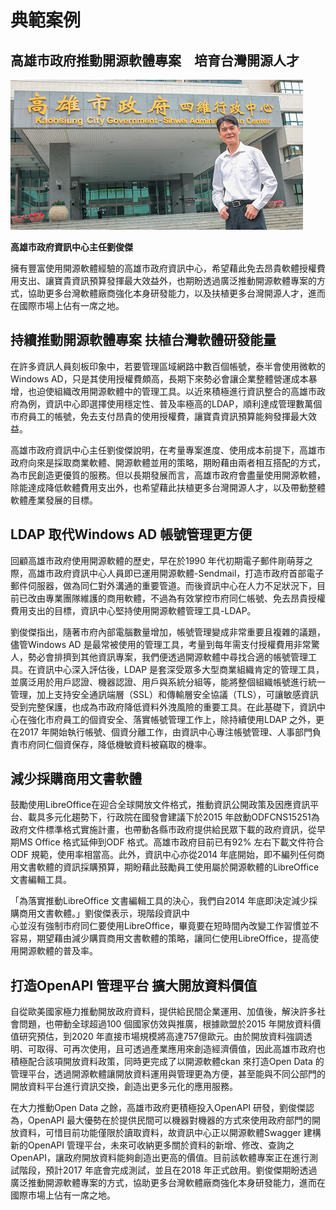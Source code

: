 # 典範案例

## 高雄市政府推動開源軟體專案　培育台灣開源人才

![](/assets/vghtc-8.png)

**高雄市政府資訊中心主任劉俊傑**

擁有豐富使用開源軟體經驗的高雄市政府資訊中心，希望藉此免去昂貴軟體授權費用支出、讓寶貴資訊預算發揮最大效益外，也期盼透過廣泛推動開源軟體專案的方式，協助更多台灣軟體廠商強化本身研發能力，以及扶植更多台灣開源人才，進而在國際市場上佔有一席之地。

## 持續推動開源軟體專案 扶植台灣軟體研發能量

在許多資訊人員刻板印象中，若要管理區域網路中數百個帳號，泰半會使用微軟的Windows AD，只是其使用授權費頗高，長期下來勢必會讓企業整體營運成本暴增，也迫使組織改用開源軟體中的管理工具。以近來積極進行資訊整合的高雄市政府為例，資訊中心即選擇使用穩定性、普及率極高的LDAP，順利達成管理數萬個市府員工的帳號，免去支付昂貴的使用授權費，讓寶貴資訊預算能夠發揮最大效益。

高雄市政府資訊中心主任劉俊傑說明，在考量專案進度、使用成本前提下，高雄市政府向來是採取商業軟體、開源軟體並用的策略，期盼藉由兩者相互搭配的方式，為市民創造更優質的服務。但以長期發展而言，高雄市政府會盡量使用開源軟體，除能達成降低軟體費用支出外，也希望藉此扶植更多台灣開源人才，以及帶動整體軟體產業發展的目標。

## LDAP 取代Windows AD 帳號管理更方便

回顧高雄市政府使用開源軟體的歷史，早在於1990 年代初期電子郵件剛萌芽之際，高雄市政府資訊中心人員即已運用開源軟體-Sendmail，打造市政府首部電子郵件伺服器，做為同仁對外溝通的重要管道。而後資訊中心在人力不足狀況下，目前已改由專業團隊維護的商用軟體，不過為有效掌控市府同仁帳號、免去昂貴授權費用支出的目標，資訊中心堅持使用開源軟體管理工具-LDAP。

劉俊傑指出，隨著市府內部電腦數量增加，帳號管理變成非常重要且複雜的議題，儘管Windows AD 是最常被使用的管理工具，考量到每年需支付授權費用非常驚人，勢必會排擠到其他資訊專案，我們便透過開源軟體中尋找合適的帳號管理工具。在資訊中心深入評估後，LDAP 是套深受眾多大型商業組織肯定的管理工具，並廣泛用於用戶認證、機器認證、用戶與系統分組等，能將整個組織帳號進行統一管理，加上支持安全通訊端層（SSL）和傳輸層安全協議（TLS），可讓敏感資訊受到完整保護，也成為市政府降低資料外洩風險的重要工具。在此基礎下，資訊中心在強化市府員工的個資安全、落實帳號管理工作上，除持續使用LDAP 之外，更在2017 年開始執行帳號、個資分離工作，由資訊中心專注帳號管理、人事部門負責市府同仁個資保存，降低機敏資料被竊取的機率。

## 減少採購商用文書軟體

鼓勵使用LibreOffice在迎合全球開放文件格式，推動資訊公開政策及因應資訊平台、載具多元化趨勢下，行政院在國發會建議下於2015 年啟動ODFCNS15251為政府文件標準格式實施計畫，也帶動各縣市政府提供給民眾下載的政府資訊，從早期MS Office 格式延伸到ODF 格式。高雄市政府目前已有92% 左右下載文件符合ODF 規範，使用率相當高。此外，資訊中心亦從2014 年底開始，即不編列任何商用文書軟體的資訊採購預算，期盼藉此鼓勵員工使用屬於開源軟體的LibreOffice 文書編輯工具。

「為落實推動LibreOffice 文書編輯工具的決心，我們自2014 年底即決定減少採購商用文書軟體。」劉俊傑表示，現階段資訊中  
心並沒有強制市府同仁要使用LibreOffice，畢竟要在短時間內改變工作習慣並不容易，期望藉由減少購買商用文書軟體的策略，讓同仁使用LibreOffice，提高使用開源軟體的普及率。

## 打造OpenAPI 管理平台 擴大開放資料價值

自從歐美國家極力推動開放政府資料，提供給民間企業運用、加值後，解決許多社會問題，也帶動全球超過100 個國家仿效與推廣，根據歐盟於2015 年開放資料價值研究預估，到2020 年直接市場規模將高達757億歐元。由於開放資料強調透明、可取得、可再次使用，且可透過產業應用來創造經濟價值，因此高雄市政府也積極配合該項開放資料政策，同時更完成了以開源軟體ckan 來打造Open Data 的管理平台，透過開源軟體讓開放資料運用與管理更為方便，甚至能與不同公部門的開放資料平台進行資訊交換，創造出更多元化的應用服務。

在大力推動Open Data 之餘，高雄市政府更積極投入OpenAPI 研發，劉俊傑認為，OpenAPI 最大優勢在於提供民間可以機器對機器的方式來使用政府部門的開放資料，可惜目前功能僅限於讀取資料，故資訊中心正以開源軟體Swagger 建構新的OpenAPI 管理平台，未來可收納更多關於資料的新增、修改、查詢之OpenAPI，讓政府開放資料能夠創造出更高的價值。目前該軟體專案正在進行測試階段，預計2017 年底會完成測試，並且在2018 年正式啟用。劉俊傑期盼透過廣泛推動開源軟體專案的方式，協助更多台灣軟體廠商強化本身研發能力，進而在國際市場上佔有一席之地。


